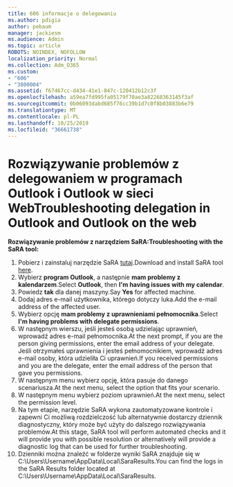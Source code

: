 ```yaml
---
title: 606 informacje o delegowaniu
ms.author: pdigia
author: pebaum
manager: jackiesm
ms.audience: Admin
ms.topic: article
ROBOTS: NOINDEX, NOFOLLOW
localization_priority: Normal
ms.collection: Adm_O365
ms.custom:
- "606"
- "3800004"
ms.assetid: f67467cc-d434-41e1-847c-120412b12c3f
ms.openlocfilehash: a59ea7fd995fa05179f70ae3a82268363145f3af
ms.sourcegitcommit: 0b06093dabd685f76cc39b1d7c0f8b03883b6e79
ms.translationtype: MT
ms.contentlocale: pl-PL
ms.lasthandoff: 10/25/2019
ms.locfileid: "36661738"
---
```

# <a name="troubleshooting-delegation-in-outlook-and-outlook-on-the-web"></a><span data-ttu-id="8256e-102">Rozwiązywanie problemów z delegowaniem w programach Outlook i Outlook w sieci Web</span><span class="sxs-lookup"><span data-stu-id="8256e-102">Troubleshooting delegation in Outlook and Outlook on the web</span></span>

<span data-ttu-id="8256e-103">**Rozwiązywanie problemów z narzędziem SaRA:**</span><span class="sxs-lookup"><span data-stu-id="8256e-103">**Troubleshooting with the SaRA tool:**</span></span>

1. <span data-ttu-id="8256e-104">Pobierz i zainstaluj narzędzie SaRA [tutaj](https://aka.ms/SaRA-SkypeForBusinessSignIn).</span><span class="sxs-lookup"><span data-stu-id="8256e-104">Download and install SaRA tool [here](https://aka.ms/SaRA-SkypeForBusinessSignIn).</span></span>
1. <span data-ttu-id="8256e-105">Wybierz **program Outlook**, a następnie **mam problemy z kalendarzem**.</span><span class="sxs-lookup"><span data-stu-id="8256e-105">Select **Outlook**, then **I'm having issues with my calendar**.</span></span>
1. <span data-ttu-id="8256e-106">Powiedz **tak** dla danej maszyny.</span><span class="sxs-lookup"><span data-stu-id="8256e-106">Say **Yes** for affected machine.</span></span>
1. <span data-ttu-id="8256e-107">Dodaj adres e-mail użytkownika, którego dotyczy luka.</span><span class="sxs-lookup"><span data-stu-id="8256e-107">Add the e-mail address of the affected user.</span></span>
1. <span data-ttu-id="8256e-108">Wybierz opcję **mam problemy z uprawnieniami pełnomocnika**.</span><span class="sxs-lookup"><span data-stu-id="8256e-108">Select **I'm having problems with delegate permissions**.</span></span>
1. <span data-ttu-id="8256e-109">W następnym wierszu, jeśli jesteś osobą udzielając uprawnień, wprowadź adres e-mail pełnomocnika.</span><span class="sxs-lookup"><span data-stu-id="8256e-109">At the next prompt, if you are the person giving permissions, enter the email address of your delegate.</span></span> <span data-ttu-id="8256e-110">Jeśli otrzymałeś uprawnienia i jesteś pełnomocnikiem, wprowadź adres e-mail osoby, która udzieliła Ci uprawnień.</span><span class="sxs-lookup"><span data-stu-id="8256e-110">If you received permissions and you are the delegate, enter the email address of the person that gave you permissions.</span></span>
1. <span data-ttu-id="8256e-111">W następnym menu wybierz opcję, która pasuje do danego scenariusza.</span><span class="sxs-lookup"><span data-stu-id="8256e-111">At the next menu, select the option that fits your scenario.</span></span>
1. <span data-ttu-id="8256e-112">W następnym menu wybierz poziom uprawnień.</span><span class="sxs-lookup"><span data-stu-id="8256e-112">At the next menu, select the permission level.</span></span>
1. <span data-ttu-id="8256e-113">Na tym etapie, narzędzie SaRA wykona zautomatyzowane kontrole i zapewni Ci możliwą rozdzielczość lub alternatywnie dostarczy dziennik diagnostyczny, który może być użyty do dalszego rozwiązywania problemów.</span><span class="sxs-lookup"><span data-stu-id="8256e-113">At this stage, SaRA tool will perform automated checks and it will provide you with possible resolution or alternatively will provide a diagnostic log that can be used for further troubleshooting.</span></span>
1. <span data-ttu-id="8256e-114">Dzienniki można znaleźć w folderze wyniki SaRA znajduje się w C:\Users\Username\AppData\Local\SaraResults.</span><span class="sxs-lookup"><span data-stu-id="8256e-114">You can find the logs in the SaRA Results folder located at C:\Users\Username\AppData\Local\SaraResults.</span></span>
